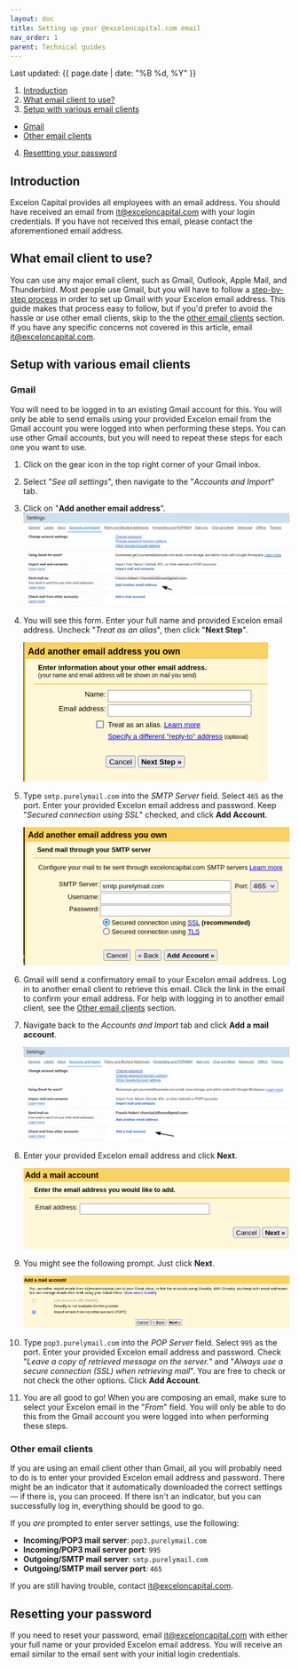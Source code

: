 ```yaml
---
layout: doc
title: Setting up your @exceloncapital.com email
nav_order: 1
parent: Technical guides
---
```


Last updated: {{ page.date | date: "%B %d, %Y" }}

1. [Introduction](#introduction)
2. [What email client to use?](#what-email-client-to-use)
3. [Setup with various email clients](#email-clients)
- [Gmail](#gmail)
- [Other email clients](#other-email-clients)
4. [Resettting your password](#resetting-your-password)

## Introduction
Excelon Capital provides all employees with an email address. You should have received an email from [it@exceloncapital.com](mailto:it@exceloncapital.com) with your login credentials. If you have not received this email, please contact the aforementioned email address.

## What email client to use?
You can use any major email client, such as Gmail, Outlook, Apple Mail, and Thunderbird. Most people use Gmail, but you will have to follow a [step-by-step process](#gmail) in order to set up Gmail with your Excelon email address. This guide makes that process easy to follow, but if you'd prefer to avoid the hassle or use other email clients, skip to the the [other email clients](#other-email-clients) section. If you have any specific concerns not covered in this article, email [it@exceloncapital.com](mailto:it@exceloncapital.com).

## Setup with various email clients
### Gmail

You will need to be logged in to an existing Gmail account for this. You will only be able to send emails using your provided Excelon email from the Gmail account you were logged into when performing these steps. You can use other Gmail accounts, but you will need to repeat these steps for each one you want to use.

1. Click on the gear icon in the top right corner of your Gmail inbox.
2. Select "*See all settings*", then navigate to the "*Accounts and Import*" tab.
3. Click on "**Add another email address**".
    ![Gmail setup step 1](/assets/gmail-setup-image-1.png)
4. You will see this form. Enter your full name and provided Excelon email address. Uncheck "*Treat as an alias*", then click "**Next Step**".

    ![Gmail setup step 2](/assets/gmail-setup-image-2.png)

5. Type `smtp.purelymail.com` into the *SMTP Server* field. Select `465` as the port. Enter your provided Excelon email address and password. Keep "*Secured connection using SSL*" checked, and click **Add Account**.

    ![Gmail setup step 3](/assets/gmail-setup-image-3.png)

6. Gmail will send a confirmatory email to your Excelon email address. Log in to another email client to retrieve this email. Click the link in the email to confirm your email address. For help with logging in to another email client, see the [Other email clients](#other-email-clients) section.

7. Navigate back to the *Accounts and Import* tab and click **Add a mail account**.

    ![Gmail setup step 4](/assets/gmail-setup-image-4.png)

8. Enter your provided Excelon email address and click **Next**.

    ![Gmail setup step 5](/assets/gmail-setup-image-5.png)

9. You might see the following prompt. Just click **Next**.

    ![Gmail setup step 6](/assets/gmail-setup-image-6.png)

10. Type `pop3.purelymail.com` into the *POP Server* field. Select `995` as the port. Enter your provided Excelon email address and password. Check "*Leave a copy of retrieved message on the server.*" and "*Always use a secure connection (SSL) when retrieving mail*". You are free to check or not check the other options. Click **Add Account**.

11. You are all good to go! When you are composing an email, make sure to select your Excelon email in the "*From*" field. You will only be able to do this from the Gmail account you were logged into when performing these steps.

### Other email clients

If you are using an email client other than Gmail, all you will probably need to do is to enter your provided Excelon email address and password. There might be an indicator that it automatically downloaded the correct settings — if there is, you can proceed. If there isn't an indicator, but you can successfully log in, everything should be good to go.

If you *are* prompted to enter server settings, use the following:

- **Incoming/POP3 mail server**: `pop3.purelymail.com`
- **Incoming/POP3 mail server port**: `995`
- **Outgoing/SMTP mail server**: `smtp.purelymail.com`
- **Outgoing/SMTP mail server port**: `465`

If you are still having trouble, contact [it@exceloncapital.com](mailto:it@exceloncapital.com).

## Resetting your password
If you need to reset your password, email [it@exceloncapital.com](mailto:it@exceloncapital.com) with either your full name or your provided Excelon email address. You will receive an email similar to the email sent with your initial login credentials.